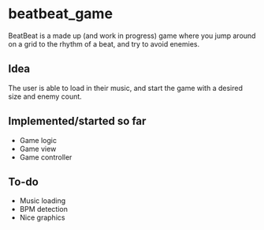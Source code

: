 # beatbeat_game
BeatBeat is a made up (and work in progress) game where you jump around on a grid to the rhythm of a beat, and try to avoid enemies.

## Idea
The user is able to load in their music, and start the game with a desired size and enemy count.

## Implemented/started so far
- Game logic
- Game view
- Game controller
## To-do
- Music loading
- BPM detection
- Nice graphics
